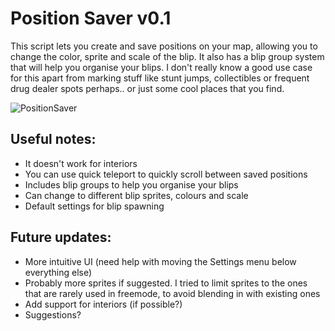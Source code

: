 # Position Saver v0.1

This script lets you create and save positions on your map, allowing you to change the color, sprite and scale of the blip. It also has a blip group system that will help you organise your blips. I don't really know a good use case for this apart from marking stuff like stunt jumps, collectibles or frequent drug dealer spots perhaps.. or just some cool places that you find.

![PositionSaver](https://user-images.githubusercontent.com/129829409/236411921-c63c0ab0-4864-432f-8c8b-941bbbc452b7.png)

## Useful notes:
- It doesn't work for interiors
- You can use quick teleport to quickly scroll between saved positions
- Includes blip groups to help you organise your blips
- Can change to different blip sprites, colours and scale
- Default settings for blip spawning

## Future updates:
- More intuitive UI (need help with moving the Settings menu below everything else)
- Probably more sprites if suggested. I tried to limit sprites to the ones that are rarely used in freemode, to avoid blending in with existing ones
- Add support for interiors (if possible?)
- Suggestions?
